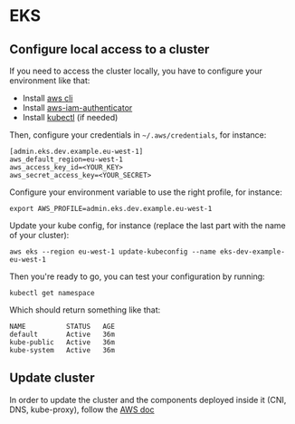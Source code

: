 # EKS
## Configure local access to a cluster
If you need to access the cluster locally, you have to configure your environment like that:
* Install [aws cli](https://docs.aws.amazon.com/cli/latest/userguide/install-linux-al2017.html)
* Install [aws-iam-authenticator](https://docs.aws.amazon.com/eks/latest/userguide/install-aws-iam-authenticator.html)
* Install [kubectl](https://kubernetes.io/docs/tasks/tools/install-kubectl/) (if needed)

Then, configure your credentials in `~/.aws/credentials`, for instance:
```
[admin.eks.dev.example.eu-west-1]
aws_default_region=eu-west-1
aws_access_key_id=<YOUR_KEY>
aws_secret_access_key=<YOUR_SECRET>
```
Configure your environment variable to use the right profile, for instance:
```
export AWS_PROFILE=admin.eks.dev.example.eu-west-1
```
Update your kube config, for instance (replace the last part with the name of your cluster):
```
aws eks --region eu-west-1 update-kubeconfig --name eks-dev-example-eu-west-1
```
Then you're ready to go, you can test your configuration by running:
```
kubectl get namespace
```
Which should return something like that:
```
NAME          STATUS   AGE
default       Active   36m
kube-public   Active   36m
kube-system   Active   36m
```

## Update cluster
In order to update the cluster and the components deployed inside it (CNI, DNS, kube-proxy), follow the [AWS doc](https://docs.aws.amazon.com/eks/latest/userguide/update-cluster.html)